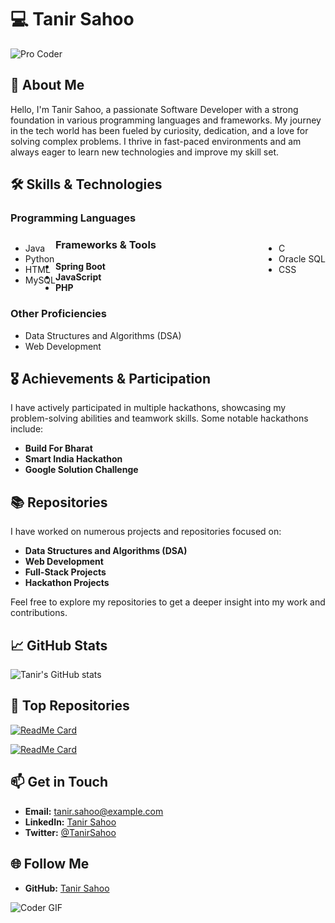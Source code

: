 # 💻 Tanir Sahoo

![Pro Coder](https://media.giphy.com/media/26tn33aiTi1jkl6H6/giphy.gif)

## 🚀 About Me

Hello, I'm Tanir Sahoo, a passionate Software Developer with a strong foundation in various programming languages and frameworks. My journey in the tech world has been fueled by curiosity, dedication, and a love for solving complex problems. I thrive in fast-paced environments and am always eager to learn new technologies and improve my skill set.

## 🛠️ Skills & Technologies

### Programming Languages
<div>
  <ul style="float: left;">
    <li>Java</li>
    <li>Python</li>
    <li>HTML</li>
    <li>MySQL</li>
  </ul>
  <ul style="float: right;">
    <li>C</li>
    <li>Oracle SQL</li>
    <li>CSS</li>
  </ul>
</div>

### Frameworks & Tools
- **Spring Boot**
- **JavaScript**
- **PHP**

### Other Proficiencies
- Data Structures and Algorithms (DSA)
- Web Development

## 🎖️ Achievements & Participation

I have actively participated in multiple hackathons, showcasing my problem-solving abilities and teamwork skills. Some notable hackathons include:
- **Build For Bharat**
- **Smart India Hackathon**
- **Google Solution Challenge**

## 📚 Repositories

I have worked on numerous projects and repositories focused on:
- **Data Structures and Algorithms (DSA)**
- **Web Development**
- **Full-Stack Projects**
- **Hackathon Projects**

Feel free to explore my repositories to get a deeper insight into my work and contributions.

## 📈 GitHub Stats

![Tanir's GitHub stats](https://github-readme-stats.vercel.app/api?username=your-github-username&show_icons=true&theme=radical)

## 🌟 Top Repositories

[![ReadMe Card](https://github-readme-stats.vercel.app/api/pin/?username=your-github-username&repo=DSA_using_Java&theme=radical)](https://github.com/tanirsahoo/DSA_Using_Java)

[![ReadMe Card](https://github-readme-stats.vercel.app/api/pin/?username=your-github-username&repo=WebDev_Project&theme=radical)](https://github.com/tanirsahoo/WebDev_Project)

## 📫 Get in Touch

- **Email:** tanir.sahoo@example.com
- **LinkedIn:** [Tanir Sahoo](https://www.linkedin.com/in/your-linkedin-profile/)
- **Twitter:** [@TanirSahoo](https://twitter.com/your-twitter-profile)

## 🌐 Follow Me

- **GitHub:** [Tanir Sahoo](https://github.com/your-github-username)

![Coder GIF](https://media.giphy.com/media/qgQUggAC3Pfv687qPC/giphy.gif)
